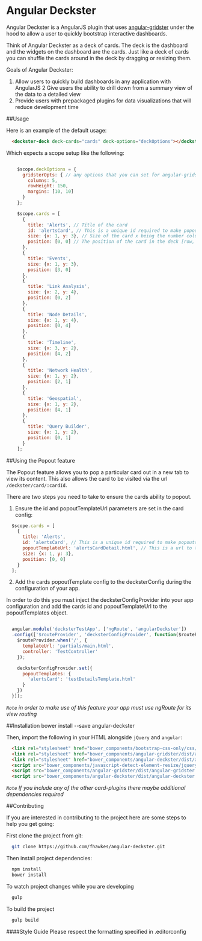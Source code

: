 Angular Deckster
==========================
Angular Deckster is a AngularJS plugin that uses [angular-gridster](http://manifestwebdesign.github.io/angular-gridster/) under the hood to allow a user to quickly bootstrap interactive dashboards.

Think of Angular Deckster as a deck of cards. The deck is the dashboard and the widgets on the dashboard are the cards. Just like a deck of cards you can shuffle
the cards around in the deck by dragging or resizing them.


Goals of Angular Deckster:

1. Allow users to quickly build dashboards in any application with AngularJS
2  Give users the ability to drill down from a summary view of the data to a detailed view
3. Provide users with prepackaged plugins for data visualizations that will reduce development time

##Usage

Here is an example of the default usage:

```html
  <deckster-deck deck-cards="cards" deck-options="deckOptions"></deckster-deck>
```

Which expects a scope setup like the following:

``` javascript

    $scope.deckOptions = {
      gridsterOpts: { // any options that you can set for angular-gridster (see:  http://manifestwebdesign.github.io/angular-gridster/)
        columns: 5,
        rowHeight: 150,
        margins: [10, 10]
      }
    };

    $scope.cards = [
      {
        title: 'Alerts', // Title of the card
        id: 'alertsCard', // This is a unique id required to make popouts work
        size: {x: 1, y: 3}, // Size of the card x being the number columns in deck and y being the number of rows in the deck
        position: [0, 0] // The position of the card in the deck [row, column]
      },
      {
        title: 'Events',
        size: {x: 1, y: 3},
        position: [3, 0]
      },
      {
        title: 'Link Analysis',
        size: {x: 2, y: 4},
        position: [0, 2]
      },
      {
        title: 'Node Details',
        size: {x: 1, y: 4},
        position: [0, 4]
      },
      {
        title: 'Timeline',
        size: {x: 3, y: 2},
        position: [4, 2]
      },
      {
        title: 'Network Health',
        size: {x: 1, y: 2},
        position: [2, 1]
      },
      {
        title: 'Geospatial',
        size: {x: 1, y: 2},
        position: [4, 1]
      },
      {
        title: 'Query Builder',
        size: {x: 1, y: 2},
        position: [0, 1]
      }
    ];
```

##Using the Popout feature

The Popout feature allows you to pop a particular card out in a new tab to view its content. This also allows the card
to be visited via the url `/deckster/card/:cardId`.

There are two steps you need to take to ensure the cards ability to popout.

1. Ensure the id and popoutTemplateUrl parameters are set in the card config:
``` javascript
  $scope.cards = [
    {
      title: 'Alerts',
      id: 'alertsCard', // This is a unique id required to make popouts work
      popoutTemplateUrl: 'alertsCardDetail.html', // This is a url to the popout template for this card.
      size: {x: 1, y: 3},
      position: [0, 0]
    }
  ];
```

2. Add the cards popoutTemplate config to the decksterConfig during the configuration of your app.

In order to do this you must inject the decksterConfigProvider into your app configuration and add the cards id and
popoutTemplateUrl to the popoutTemplates object.

``` javascript

  angular.module('decksterTestApp', ['ngRoute', 'angularDeckster'])
  .config(['$routeProvider', 'decksterConfigProvider', function($routeProvider, decksterConfigProvider) {
    $routeProvider.when('/', {
      templateUrl: 'partials/main.html',
      controller: 'TestController'
    });

    decksterConfigProvider.set({
      popoutTemplates: {
        'alertsCard': 'testDetailsTemplate.html'
      }
    })
  }]);
```

*`Note` in order to make use of this feature your app must use ngRoute for its view routing*


##Installation
        bower install --save angular-deckster

Then, import the following in your HTML alongside `jQuery` and `angular`:
```html
  <link rel="stylesheet" href="bower_components/bootstrap-css-only/css/bootstrap.min.css" />
  <link rel="stylesheet" href="bower_components/angular-gridster/dist/angular-gridster.min.css" />
  <link rel="stylesheet" href="bower_components/angular-deckster/dist/angular-deckster.min.css" />
  <script src="bower_components/javascript-detect-element-resize/jquery.resize.js"></script>
  <script src="bower_components/angular-gridster/dist/angular-gridster.min.js"></script>
  <script src="bower_components/angular-deckster/dist/angular-deckster.js"></script>
```

*`Note` If you include any of the other card-plugins there maybe additional dependencies required*


##Contributing

If you are interested in contributing to the project here are some steps to help you get going:

First clone the project from git:
```bash
  git clone https://github.com/fhawkes/angular-deckster.git
```

Then install project dependencies:
```bash
  npm install
  bower install
```

To watch project changes while you are developing
```bash
  gulp
```

To build the project
```bash
  gulp build
```

####Style Guide
Please respect the formatting specified in .editorconfig

